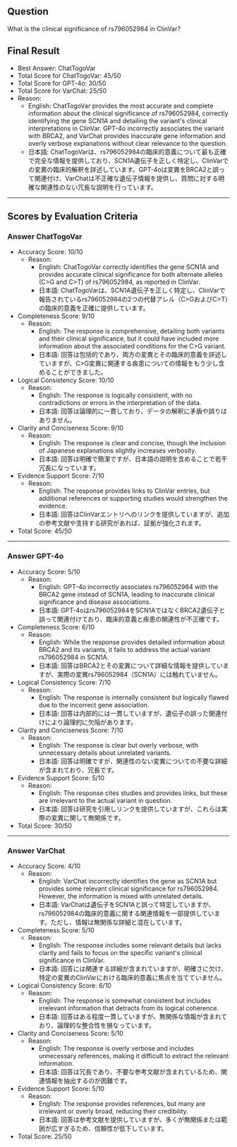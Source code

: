 ## Question

What is the clinical significance of rs796052984 in ClinVar?

## Final Result

- Best Answer: ChatTogoVar
- Total Score for ChatTogoVar: 45/50
- Total Score for GPT-4o: 30/50
- Total Score for VarChat: 25/50
- Reason:
  - English: ChatTogoVar provides the most accurate and complete information about the clinical significance of rs796052984, correctly identifying the gene SCN1A and detailing the variant's clinical interpretations in ClinVar. GPT-4o incorrectly associates the variant with BRCA2, and VarChat provides inaccurate gene information and overly verbose explanations without clear relevance to the question.
  - 日本語: ChatTogoVarは、rs796052984の臨床的意義について最も正確で完全な情報を提供しており、SCN1A遺伝子を正しく特定し、ClinVarでの変異の臨床的解釈を詳述しています。GPT-4oは変異をBRCA2と誤って関連付け、VarChatは不正確な遺伝子情報を提供し、質問に対する明確な関連性のない冗長な説明を行っています。

---

## Scores by Evaluation Criteria

### Answer ChatTogoVar
- Accuracy Score: 10/10
  - Reason: 
    - English: ChatTogoVar correctly identifies the gene SCN1A and provides accurate clinical significance for both alternate alleles (C>G and C>T) of rs796052984, as reported in ClinVar.
    - 日本語: ChatTogoVarは、SCN1A遺伝子を正しく特定し、ClinVarで報告されているrs796052984の2つの代替アレル（C>GおよびC>T）の臨床的意義を正確に提供しています。
- Completeness Score: 9/10
  - Reason: 
    - English: The response is comprehensive, detailing both variants and their clinical significance, but it could have included more information about the associated conditions for the C>G variant.
    - 日本語: 回答は包括的であり、両方の変異とその臨床的意義を詳述していますが、C>G変異に関連する疾患についての情報をもう少し含めることができました。
- Logical Consistency Score: 10/10
  - Reason: 
    - English: The response is logically consistent, with no contradictions or errors in the interpretation of the data.
    - 日本語: 回答は論理的に一貫しており、データの解釈に矛盾や誤りはありません。
- Clarity and Conciseness Score: 9/10
  - Reason: 
    - English: The response is clear and concise, though the inclusion of Japanese explanations slightly increases verbosity.
    - 日本語: 回答は明確で簡潔ですが、日本語の説明を含めることで若干冗長になっています。
- Evidence Support Score: 7/10
  - Reason: 
    - English: The response provides links to ClinVar entries, but additional references or supporting studies would strengthen the evidence.
    - 日本語: 回答はClinVarエントリへのリンクを提供していますが、追加の参考文献や支持する研究があれば、証拠が強化されます。
- Total Score: 45/50

---

### Answer GPT-4o
- Accuracy Score: 5/10
  - Reason: 
    - English: GPT-4o incorrectly associates rs796052984 with the BRCA2 gene instead of SCN1A, leading to inaccurate clinical significance and disease associations.
    - 日本語: GPT-4oはrs796052984をSCN1AではなくBRCA2遺伝子と誤って関連付けており、臨床的意義と疾患の関連性が不正確です。
- Completeness Score: 6/10
  - Reason: 
    - English: While the response provides detailed information about BRCA2 and its variants, it fails to address the actual variant rs796052984 in SCN1A.
    - 日本語: 回答はBRCA2とその変異について詳細な情報を提供していますが、実際の変異rs796052984（SCN1A）には触れていません。
- Logical Consistency Score: 7/10
  - Reason: 
    - English: The response is internally consistent but logically flawed due to the incorrect gene association.
    - 日本語: 回答は内部的には一貫していますが、遺伝子の誤った関連付けにより論理的に欠陥があります。
- Clarity and Conciseness Score: 7/10
  - Reason: 
    - English: The response is clear but overly verbose, with unnecessary details about unrelated variants.
    - 日本語: 回答は明確ですが、関連性のない変異についての不要な詳細が含まれており、冗長です。
- Evidence Support Score: 5/10
  - Reason: 
    - English: The response cites studies and provides links, but these are irrelevant to the actual variant in question.
    - 日本語: 回答は研究を引用しリンクを提供していますが、これらは実際の変異に関して無関係です。
- Total Score: 30/50

---

### Answer VarChat
- Accuracy Score: 4/10
  - Reason: 
    - English: VarChat incorrectly identifies the gene as SCN1A but provides some relevant clinical significance for rs796052984. However, the information is mixed with unrelated details.
    - 日本語: VarChatは遺伝子をSCN1Aと誤って特定していますが、rs796052984の臨床的意義に関する関連情報を一部提供しています。ただし、情報は無関係な詳細と混在しています。
- Completeness Score: 5/10
  - Reason: 
    - English: The response includes some relevant details but lacks clarity and fails to focus on the specific variant's clinical significance in ClinVar.
    - 日本語: 回答には関連する詳細が含まれていますが、明確さに欠け、特定の変異のClinVarにおける臨床的意義に焦点を当てていません。
- Logical Consistency Score: 6/10
  - Reason: 
    - English: The response is somewhat consistent but includes irrelevant information that detracts from its logical coherence.
    - 日本語: 回答はある程度一貫していますが、無関係な情報が含まれており、論理的な整合性を損なっています。
- Clarity and Conciseness Score: 5/10
  - Reason: 
    - English: The response is overly verbose and includes unnecessary references, making it difficult to extract the relevant information.
    - 日本語: 回答は冗長であり、不要な参考文献が含まれているため、関連情報を抽出するのが困難です。
- Evidence Support Score: 5/10
  - Reason: 
    - English: The response provides references, but many are irrelevant or overly broad, reducing their credibility.
    - 日本語: 回答は参考文献を提供していますが、多くが無関係または範囲が広すぎるため、信頼性が低下しています。
- Total Score: 25/50